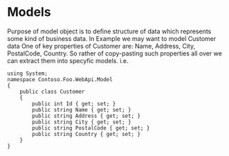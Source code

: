 # Models
Purpose of model object is to define structure of data which represents some kind of business data. 
In Example we may want to model Customer data
One of key properties of Customer are: Name, Address, City, PostalCode, Country. So rather of copy-pasting such properties all over we can extract them into specyfic models.
i.e.

```
using System;
namespace Contoso.Foo.WebApi.Model
{
    public class Customer
    {
        public int Id { get; set; }
        public string Name { get; set; }
        public string Address { get; set; }
        public string City { get; set; }
        public string PostalCode { get; set; }
        public string Country { get; set; }
    }
}

```
